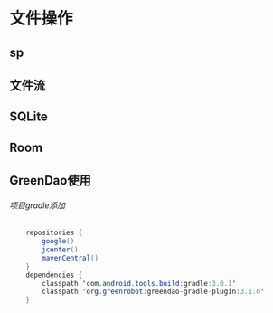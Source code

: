# 文件操作

## sp
## 文件流
## SQLite
## Room

## GreenDao使用
###### 项目gradle添加
```java
    repositories {
        google()
        jcenter()
        mavenCentral()
    }
    dependencies {
        classpath 'com.android.tools.build:gradle:3.0.1'
        classpath 'org.greenrobot:greendao-gradle-plugin:3.1.0'
    }
```

